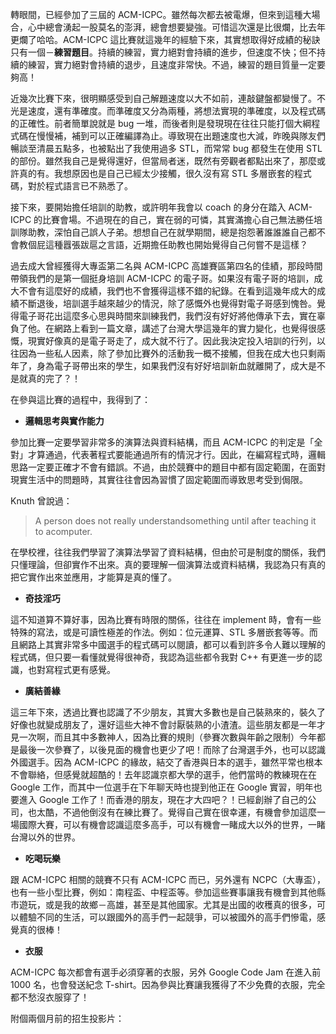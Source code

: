 <!--
[date]: 2013-02-18
[title]: ACM-ICPC 與我的邂逅
[name]: acm-icpc-and-me
[tag]: ACM-ICPC
[photo]: http://i.minus.com/jbeNm5bAaPOLt0.png
-->

轉眼間，已經參加了三屆的 ACM-ICPC。雖然每次都去被電爆，但來到這種大場合，心中總會湧起一股莫名的澎湃，總會想要變強。可惜這次還是比很爛，比去年更爛了哈哈。ACM-ICPC 這比賽就這幾年的經驗下來，其實想取得好成績的秘訣只有一個－**練習題目**。持續的練習，實力絕對會持續的進步，但速度不快；但不持續的練習，實力絕對會持續的退步，且速度非常快。不過，練習的題目質量一定要夠高！

近幾次比賽下來，很明顯感受到自己解題速度以大不如前，連敲鍵盤都變慢了。不光是速度，還有準確度。而準確度又分為兩種，將想法實現的準確度，以及程式碼的正確性。前者簡單說就是 bug 一堆，而後者則是發現現在往往只能打個大綱程式碼在慢慢補，補到可以正確編譯為止。導致現在出題速度也大減，昨晚與隊友們暢談至清晨五點多，也被點出了我使用過多 STL，而常常 bug 都發生在使用 STL 的部份。雖然我自己是覺得還好，但當局者迷，既然有旁觀者都點出來了，那麼或許真的有。我想原因也是自己已經太少接觸，很久沒有寫 STL 多層嵌套的程式碼，對於程式語言已不熟悉了。

接下來，要開始擔任培訓的助教，或許明年我會以 coach 的身分在踏入 ACM-ICPC 的比賽會場。不過現在的自己，實在弱的可憐，其實滿擔心自己無法勝任培訓隊助教，深怕自己誤人子弟。想想自己在就學期間，總是抱怨著誰誰誰自己都不會教個屁這種囂張跋扈之言語，近期擔任助教也開始覺得自己何嘗不是這樣？

過去成大曾經獲得大專盃第二名與 ACM-ICPC 高雄賽區第四名的佳績，那段時間帶領我們的是第一個挺身培訓 ACM-ICPC 的電子哥。如果沒有電子哥的培訓，成大不會有這麼好的成績，我們也不會獲得這樣不錯的紀錄。在看到這幾年成大的成績不斷退後，培訓選手越來越少的情況，除了感慨外也覺得對電子哥感到愧咎。覺得電子哥花出這麼多心思與時間來訓練我們，我們沒有好好將他傳承下去，實在辜負了他。在網路上看到一篇文章，講述了台灣大學這幾年的實力變化，也覺得很感慨，現實好像真的是電子哥走了，成大就不行了。因此我決定投入培訓的行列，以往因為一些私人因素，除了參加比賽外的活動我一概不接觸，但我在成大也只剩兩年了，身為電子哥帶出來的學生，如果我們沒有好好培訓新血就離開了，成大是不是就真的完了？！

在參與這比賽的過程中，我得到了：

- **邏輯思考與實作能力**

參加比賽一定要學習非常多的演算法與資料結構，而且 ACM-ICPC 的判定是「全對」才算通過，代表著程式要能通過所有的情況才行。因此，在編寫程式時，邏輯思路一定要正確才不會有錯誤。不過，由於競賽中的題目中都有固定範圍，在面對現實生活中的問題時，其實往往會因為習慣了固定範圍而導致思考受到侷限。

Knuth 曾說過：

> A person does not really understandsomething until after teaching it to acomputer.

在學校裡，往往我們學習了演算法學習了資料結構，但由於可是制度的關係，我們只懂理論，但卻實作不出來。真的要理解一個演算法或資料結構，我認為只有真的把它實作出來並應用，才能算是真的懂了。

- **奇技淫巧**

這不知道算不算好事，因為比賽有時限的關係，往往在 implement 時，會有一些特殊的寫法，或是可讀性極差的作法。例如：位元運算、STL 多層嵌套等等。而且網路上其實非常多中國選手的程式碼可以閱讀，都可以看到許多令人難以理解的程式碼，但只要一看懂就覺得很神奇，我認為這些都令我對 C++ 有更進一步的認識，也對寫程式更有感覺。

- **廣結善緣**

這三年下來，透過比賽也認識了不少朋友，其實大多數也是自己裝熟來的，裝久了好像也就變成朋友了，還好這些大神不會討厭裝熟的小渣渣。這些朋友都是一年才見一次啊，而且其中多數神人，因為比賽的規則（參賽次數與年齡之限制）今年都是最後一次參賽了，以後見面的機會也更少了吧！而除了台灣選手外，也可以認識外國選手。因為 ACM-ICPC 的緣故，結交了香港與日本的選手，雖然平常也根本不會聯絡，但感覺就超酷的！去年認識京都大學的選手，他們當時的教練現在在 Google 工作，而其中一位選手在下年聊天時也提到他正在 Google 實習，明年也要進入 Google 工作了！而香港的朋友，現在才大四吧？！已經創辦了自己的公司，也太酷，不過他倒沒有在練比賽了。覺得自己實在很幸運，有機會參加這麼一場國際大賽，可以有機會認識這麼多高手，可以有機會一睹成大以外的世界，一睹台灣以外的世界。

- **吃喝玩樂**

跟 ACM-ICPC 相關的競賽不只有 ACM-ICPC 而已，另外還有 NCPC（大專盃），也有一些小型比賽，例如：南程盃、中程盃等。參加這些賽事讓我有機會到其他縣市遊玩，或是我的故鄉－高雄，甚至是其他國家。尤其是出國的收穫真的很多，可以體驗不同的生活，可以跟國外的高手們一起競爭，可以被國外的高手們慘電，感覺真的很棒！

- **衣服**

ACM-ICPC 每次都會有選手必須穿著的衣服，另外 Google Code Jam 在進入前 1000 名，也會發送紀念 T-shirt。因為參與比賽讓我獲得了不少免費的衣服，完全都不愁沒衣服穿了！

附個兩個月前的招生投影片：

<script async class="speakerdeck-embed" data-id="e904bf505b6e013047bd1231381b2567" data-ratio="1.33333333333333" src="//speakerdeck.com/assets/embed.js"></script>
